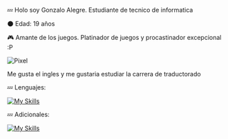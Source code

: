 💤 Holo soy Gonzalo Alegre. Estudiante de tecnico de informatica 

🌑 Edad: 19 años

🎮 Amante de los juegos. Platinador de juegos y procastinador excepcional :P


![Pixel](https://github.com/user-attachments/assets/0656aab5-bd27-4380-8234-6b16ef6debe6)

Me gusta el ingles y me gustaria estudiar la carrera de traductorado


💤 Lenguajes:

[![My Skills](https://skillicons.dev/icons?i=py,html,css,arduino)](https://skillicons.dev)

💤 Adicionales:

[![My Skills](https://skillicons.dev/icons?i=django,bootstrap)](https://skillicons.dev)

